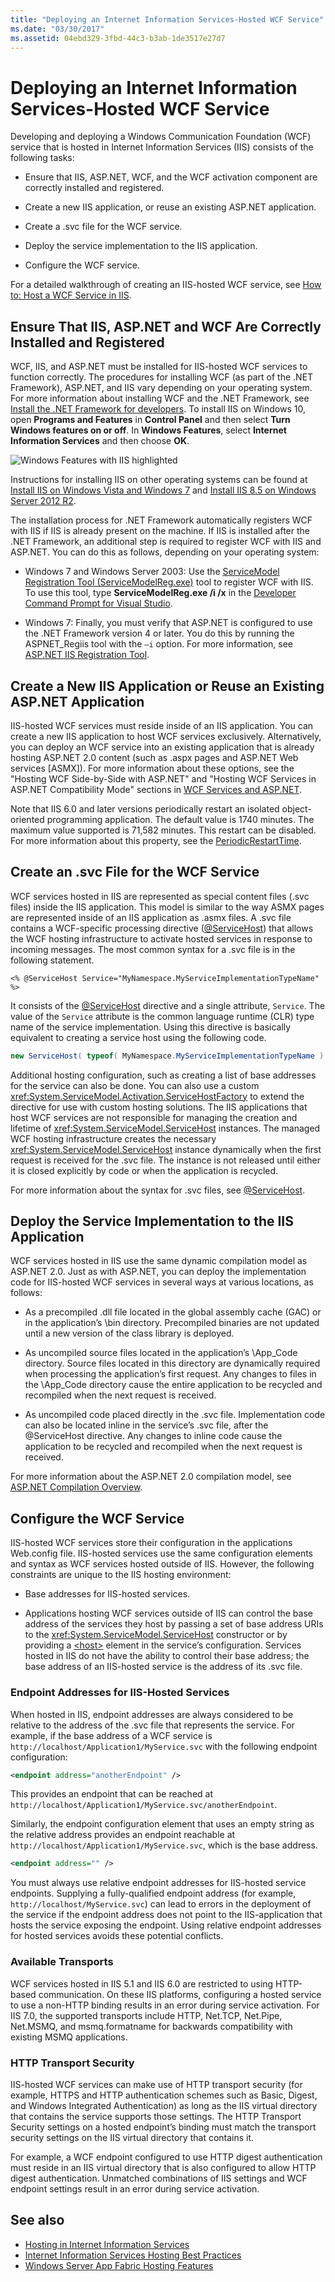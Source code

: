 ```yaml
---
title: "Deploying an Internet Information Services-Hosted WCF Service"
ms.date: "03/30/2017"
ms.assetid: 04ebd329-3fbd-44c3-b3ab-1de3517e27d7
---
```

# Deploying an Internet Information Services-Hosted WCF Service

Developing and deploying a Windows Communication Foundation (WCF) service that is hosted in Internet Information Services (IIS) consists of the following tasks:

- Ensure that IIS, ASP.NET, WCF, and the WCF activation component are correctly installed and registered.

- Create a new IIS application, or reuse an existing ASP.NET application.

- Create a .svc file for the WCF service.

- Deploy the service implementation to the IIS application.

- Configure the WCF service.

For a detailed walkthrough of creating an IIS-hosted WCF service, see [How to: Host a WCF Service in IIS](how-to-host-a-wcf-service-in-iis.md).

## Ensure That IIS, ASP.NET and WCF Are Correctly Installed and Registered

WCF, IIS, and ASP.NET must be installed for IIS-hosted WCF services to function correctly. The procedures for installing WCF (as part of the .NET Framework), ASP.NET, and IIS vary depending on your operating system. For more information about installing WCF and the .NET Framework, see [Install the .NET Framework for developers](../../install/guide-for-developers.md). To install IIS on Windows 10, open **Programs and Features** in **Control Panel** and then select **Turn Windows features on or off**. In **Windows Features**, select **Internet Information Services** and then choose **OK**.

![Windows Features with IIS highlighted](./media/windows-features-iis.png)

Instructions for installing IIS on other operating systems can be found at [Install IIS on Windows Vista and Windows 7](/iis/install/installing-iis-7/installing-iis-on-windows-vista-and-windows-7) and [Install IIS 8.5 on Windows Server 2012 R2](/iis/install/installing-iis-85/installing-iis-85-on-windows-server-2012-r2).

The installation process for .NET Framework automatically registers WCF with IIS if IIS is already present on the machine. If IIS is installed after the .NET Framework, an additional step is required to register WCF with IIS and ASP.NET. You can do this as follows, depending on your operating system:

- Windows 7 and Windows Server 2003: Use the [ServiceModel Registration Tool (ServiceModelReg.exe)](../servicemodelreg-exe.md) tool to register WCF with IIS. To use this tool, type **ServiceModelReg.exe /i /x** in the [Developer Command Prompt for Visual Studio](../../tools/developer-command-prompt-for-vs.md).

- Windows 7: Finally, you must verify that ASP.NET is configured to use the .NET Framework version 4 or later. You do this by running the ASPNET_Regiis tool with the `–i` option. For more information, see [ASP.NET IIS Registration Tool](https://docs.microsoft.com/previous-versions/dotnet/netframework-3.5/k6h9cz8h(v=vs.90)).

## Create a New IIS Application or Reuse an Existing ASP.NET Application

IIS-hosted WCF services must reside inside of an IIS application. You can create a new IIS application to host WCF services exclusively. Alternatively, you can deploy an WCF service into an existing application that is already hosting ASP.NET 2.0 content (such as .aspx pages and ASP.NET Web services [ASMX]). For more information about these options, see the "Hosting WCF Side-by-Side with ASP.NET" and "Hosting WCF Services in ASP.NET Compatibility Mode" sections in [WCF Services and ASP.NET](wcf-services-and-aspnet.md).

Note that IIS 6.0 and later versions periodically restart an isolated object-oriented programming application. The default value is 1740 minutes. The maximum value supported is 71,582 minutes. This restart can be disabled. For more information about this property, see the [PeriodicRestartTime](https://docs.microsoft.com/previous-versions/iis/6.0-sdk/ms525914(v=vs.90)).

## Create an .svc File for the WCF Service

WCF services hosted in IIS are represented as special content files (.svc files) inside the IIS application. This model is similar to the way ASMX pages are represented inside of an IIS application as .asmx files. A .svc file contains a WCF-specific processing directive ([\@ServiceHost](../../configure-apps/file-schema/wcf-directive/servicehost.md)) that allows the WCF hosting infrastructure to activate hosted services in response to incoming messages. The most common syntax for a .svc file is in the following statement.

`<% @ServiceHost Service="MyNamespace.MyServiceImplementationTypeName" %>`

It consists of the [\@ServiceHost](../../configure-apps/file-schema/wcf-directive/servicehost.md) directive and a single attribute, `Service`. The value of the `Service` attribute is the common language runtime (CLR) type name of the service implementation. Using this directive is basically equivalent to creating a service host using the following code.

```csharp
new ServiceHost( typeof( MyNamespace.MyServiceImplementationTypeName ) );
```

Additional hosting configuration, such as creating a list of base addresses for the service can also be done. You can also use a custom <xref:System.ServiceModel.Activation.ServiceHostFactory> to extend the directive for use with custom hosting solutions. The IIS applications that host WCF services are not responsible for managing the creation and lifetime of <xref:System.ServiceModel.ServiceHost> instances. The managed WCF hosting infrastructure creates the necessary <xref:System.ServiceModel.ServiceHost> instance dynamically when the first request is received for the .svc file. The instance is not released until either it is closed explicitly by code or when the application is recycled.

For more information about the syntax for .svc files, see [\@ServiceHost](../../configure-apps/file-schema/wcf-directive/servicehost.md).

## Deploy the Service Implementation to the IIS Application

WCF services hosted in IIS use the same dynamic compilation model as ASP.NET 2.0. Just as with ASP.NET, you can deploy the implementation code for IIS-hosted WCF services in several ways at various locations, as follows:

- As a precompiled .dll file located in the global assembly cache (GAC) or in the application’s \bin directory. Precompiled binaries are not updated until a new version of the class library is deployed.

- As uncompiled source files located in the application’s \App_Code directory. Source files located in this directory are dynamically required when processing the application’s first request. Any changes to files in the \App_Code directory cause the entire application to be recycled and recompiled when the next request is received.

- As uncompiled code placed directly in the .svc file. Implementation code can also be located inline in the service’s .svc file, after the \@ServiceHost directive. Any changes to inline code cause the application to be recycled and recompiled when the next request is received.

For more information about the ASP.NET 2.0 compilation model, see [ASP.NET Compilation Overview](https://docs.microsoft.com/previous-versions/aspnet/ms178466(v=vs.100)).

## Configure the WCF Service

IIS-hosted WCF services store their configuration in the applications Web.config file. IIS-hosted services use the same configuration elements and syntax as WCF services hosted outside of IIS. However, the following constraints are unique to the IIS hosting environment:

- Base addresses for IIS-hosted services.

- Applications hosting WCF services outside of IIS can control the base address of the services they host by passing a set of base address URIs to the <xref:System.ServiceModel.ServiceHost> constructor or by providing a [\<host>](../../configure-apps/file-schema/wcf/host.md) element in the service’s configuration. Services hosted in IIS do not have the ability to control their base address; the base address of an IIS-hosted service is the address of its .svc file.

### Endpoint Addresses for IIS-Hosted Services

When hosted in IIS, endpoint addresses are always considered to be relative to the address of the .svc file that represents the service. For example, if the base address of a WCF service is `http://localhost/Application1/MyService.svc` with the following endpoint configuration:

```xml
<endpoint address="anotherEndpoint" />
```

This provides an endpoint that can be reached at `http://localhost/Application1/MyService.svc/anotherEndpoint`.

Similarly, the endpoint configuration element that uses an empty string as the relative address provides an endpoint reachable at `http://localhost/Application1/MyService.svc`, which is the base address.

```xml
<endpoint address="" />
```

You must always use relative endpoint addresses for IIS-hosted service endpoints. Supplying a fully-qualified endpoint address (for example, `http://localhost/MyService.svc`) can lead to errors in the deployment of the service if the endpoint address does not point to the IIS-application that hosts the service exposing the endpoint. Using relative endpoint addresses for hosted services avoids these potential conflicts.

### Available Transports

WCF services hosted in IIS 5.1 and IIS 6.0 are restricted to using HTTP-based communication. On these IIS platforms, configuring a hosted service to use a non-HTTP binding results in an error during service activation. For IIS 7.0, the supported transports include HTTP, Net.TCP, Net.Pipe, Net.MSMQ, and msmq.formatname for backwards compatibility with existing MSMQ applications.

### HTTP Transport Security

IIS-hosted WCF services can make use of HTTP transport security (for example, HTTPS and HTTP authentication schemes such as Basic, Digest, and Windows Integrated Authentication) as long as the IIS virtual directory that contains the service supports those settings. The HTTP Transport Security settings on a hosted endpoint’s binding must match the transport security settings on the IIS virtual directory that contains it.

For example, a WCF endpoint configured to use HTTP digest authentication must reside in an IIS virtual directory that is also configured to allow HTTP digest authentication. Unmatched combinations of IIS settings and WCF endpoint settings result in an error during service activation.

## See also

- [Hosting in Internet Information Services](hosting-in-internet-information-services.md)
- [Internet Information Services Hosting Best Practices](internet-information-services-hosting-best-practices.md)
- [Windows Server App Fabric Hosting Features](https://docs.microsoft.com/previous-versions/appfabric/ee677189(v=azure.10))
